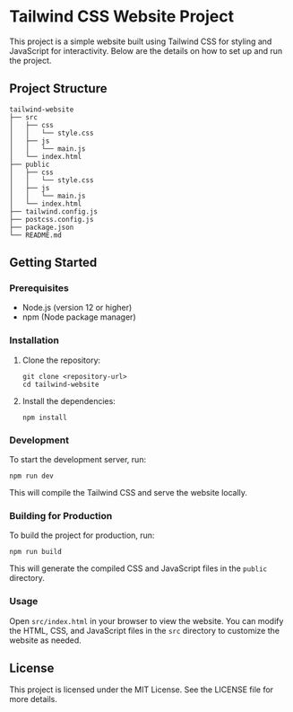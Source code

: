# Tailwind CSS Website Project

This project is a simple website built using Tailwind CSS for styling and JavaScript for interactivity. Below are the details on how to set up and run the project.

## Project Structure

```
tailwind-website
├── src
│   ├── css
│   │   └── style.css
│   ├── js
│   │   └── main.js
│   └── index.html
├── public
│   ├── css
│   │   └── style.css
│   ├── js
│   │   └── main.js
│   └── index.html
├── tailwind.config.js
├── postcss.config.js
├── package.json
└── README.md
```

## Getting Started

### Prerequisites

- Node.js (version 12 or higher)
- npm (Node package manager)

### Installation

1. Clone the repository:
   ```
   git clone <repository-url>
   cd tailwind-website
   ```

2. Install the dependencies:
   ```
   npm install
   ```

### Development

To start the development server, run:
```
npm run dev
```

This will compile the Tailwind CSS and serve the website locally.

### Building for Production

To build the project for production, run:
```
npm run build
```

This will generate the compiled CSS and JavaScript files in the `public` directory.

### Usage

Open `src/index.html` in your browser to view the website. You can modify the HTML, CSS, and JavaScript files in the `src` directory to customize the website as needed.

## License

This project is licensed under the MIT License. See the LICENSE file for more details.